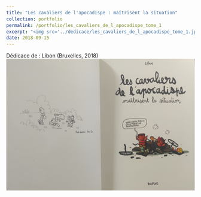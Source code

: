 ```yaml
---
title: "Les cavaliers de l'apocadispe : maîtrisent la situation"
collection: portfolio
permalink: /portfolio/les_cavaliers_de_l_apocadispe_tome_1
excerpt: "<img src='../dedicace/les_cavaliers_de_l_apocadispe_tome_1.jpg'>"
date: 2018-09-15
---
```


Dédicace de : Libon (Bruxelles, 2018)
<img src='../dedicace/les_cavaliers_de_l_apocadispe_tome_1.jpg'>